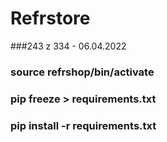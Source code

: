 # Refrstore
###243 z 334 - 06.04.2022
### source refrshop/bin/activate
### pip freeze > requirements.txt
### pip install -r requirements.txt
